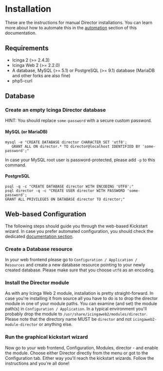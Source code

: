 Installation
============

These are the instructions for manual Director installations. You can
learn more about how to automate this in the [automation](03-Automation.md) section
of this documentation.

Requirements
------------

* Icinga 2 (&gt;= 2.4.3)
* Icinga Web 2 (&gt;= 2.2.0)
* A database, MySQL (&gt;= 5.1) or PostgreSQL (&gt;= 9.1) database (MariaDB and
  other forks are also fine)
* php5-curl

Database
--------

### Create an empty Icinga Director database

HINT: You should replace `some-password` with a secure custom password.

#### MySQL (or MariaDB)

    mysql -e "CREATE DATABASE director CHARACTER SET 'utf8';
       GRANT ALL ON director.* TO director@localhost IDENTIFIED BY 'some-password';"

In case your MySQL root user is password-protected, please add `-p` to this
command.

#### PostgreSQL


    psql -q -c "CREATE DATABASE director WITH ENCODING 'UTF8';"
    psql director -q -c "CREATE USER director WITH PASSWORD 'some-password';
    GRANT ALL PRIVILEGES ON DATABASE director TO director;"


Web-based Configuration
-----------------------

The following steps should guide you through the web-based Kickstart wizard.
In case you prefer automated configuration, you should check the dedicated
[documentation section](03-Automation.md).

### Create a Database resource

In your web frontend please go to `Configuration / Application / Resources`
and create a new database resource pointing to your newly created database.
Please make sure that you choose `utf8` as an encoding.


### Install the Director module

As with any Icinga Web 2 module, installation is pretty straight-forward. In
case you're installing it from source all you have to do is to drop the director
module in one of your module paths. You can examine (and set) the module path(s)
in `Configuration / Application`. In a typical environment you'll probably drop the
module to `/usr/share/icingaweb2/modules/director`. Please note that the directory
name MUST be `director` and not `icingaweb2-module-director` or anything else.


### Run the graphical kickstart wizard

Now go to your web frontend, Configuration, Modules, director - and enable the
module. Choose either Director directly from the menu or got to the Configuration
tab. Either way you'll reach the kickstart wizards. Follow the instructions and
you're all done!
